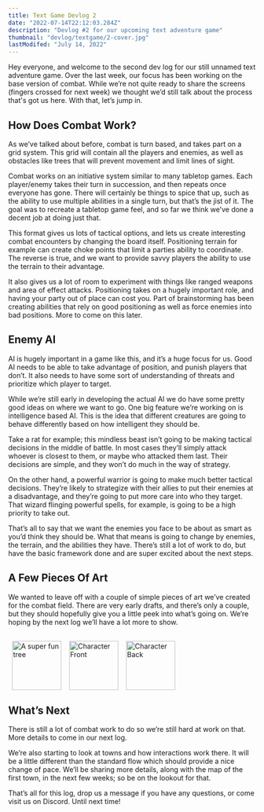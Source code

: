 ```yaml
---
title: Text Game Devlog 2
date: "2022-07-14T22:12:03.284Z"
description: "Devlog #2 for our upcoming text adventure game"
thumbnail: "devlog/textgame/2-cover.jpg"
lastModifed: "July 14, 2022"
---
```



Hey everyone, and welcome to the second dev log for our still unnamed text adventure game. Over the last week, our focus has been working on the base version of combat. While we’re not quite ready to share the screens (fingers crossed for next week) we thought we’d still talk about the process that's got us here. With that, let’s jump in.


## How Does Combat Work?

As we’ve talked about before, combat is turn based, and takes part on a grid system. This grid will contain all the players and enemies, as well as obstacles like trees that will prevent movement and limit lines of sight.

Combat works on an initiative system similar to many tabletop games. Each player/enemy takes their turn in succession, and then repeats once everyone has gone. There will certainly be things to spice that up, such as the ability to use multiple abilities in a single turn, but that’s the jist of it. The goal was to recreate a tabletop game feel, and so far we think we’ve done a decent job at doing just that.

This format gives us lots of tactical options, and lets us create interesting combat encounters by changing the board itself. Positioning terrain for example can create choke points that limit a parties ability to coordinate. The reverse is true, and we want to provide savvy players the ability to use the terrain to their advantage.

It also gives us a lot of room to experiment with things like ranged weapons and area of effect attacks. Positioning takes on a hugely important role, and having your party out of place can cost you. Part of brainstorming has been creating abilities that rely on good positioning as well as force enemies into bad positions. More to come on this later.


## Enemy AI

AI is hugely important in a game like this, and it’s a huge focus for us. Good AI needs to be able to take advantage of position, and punish players that don’t. It also needs to have some sort of understanding of threats and prioritize which player to target.

While we’re still early in developing the actual AI we do have some pretty good ideas on where we want to go. One big feature we’re working on is intelligence based AI. This is the idea that different creatures are going to behave differently based on how intelligent they should be.

Take a rat for example; this mindless beast isn’t going to be making tactical decisions in the middle of battle. In most cases they’ll simply attack whoever is closest to them, or maybe who attacked them last. Their decisions are simple, and they won’t do much in the way of strategy.

On the other hand, a powerful warrior is going to make much better tactical decisions. They’re likely to strategize with their allies to put their enemies at a disadvantage, and they’re going to put more care into who they target. That wizard flinging powerful spells, for example, is going to be a high priority to take out.

That’s all to say that we want the enemies you face to be about as smart as you’d think they should be. What that means is going to change by enemies, the terrain, and the abilities they have. There’s still a lot of work to do, but have the basic framework done and are super excited about the next steps.


## A Few Pieces Of Art

We wanted to leave off with a couple of simple pieces of art we’ve created for the combat field. There are very early drafts, and there’s only a couple, but they should hopefully give you a little peek into what’s going on. We’re hoping by the next log we’ll have a lot more to show.

<div style="display: flex; padding-top: 16px">
  <img src="/images/devlog/textgame/tree.png" width="100px" alt="A super fun tree" style="padding: 0 8px">
  <img src="/images/devlog/textgame/player.png" width="100px" alt="Character Front" style="padding: 0 8px">
  <img src="/images/devlog/textgame/player-back.png" width="100px" alt="Character Back" style="padding: 0 8px">
</div>


## What’s Next

There is still a lot of combat work to do so we’re still hard at work on that. More details to come in our next log.

We’re also starting to look at towns and how interactions work there. It will be a little different than the standard flow which should provide a nice change of pace. We’ll be sharing more details, along with the map of the first town, in the next few weeks; so be on the lookout for that.

That’s all for this log, drop us a message if you have any questions, or come visit us on Discord. Until next time!
